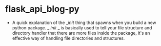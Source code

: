 # flask_api_blog-py

* A quick explanation of the __init_ thing that spawns when you build a new python package. _ _init_ _ is basically used to tell your file structure and directory handler that there are more files inside the package, it's an effective way of handling file directories and structures.